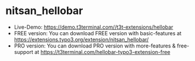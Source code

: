 # nitsan_hellobar

- Live-Demo: https://demo.t3terminal.com//t3t-extensions/hellobar
- FREE version: You can download FREE version with basic-features at https://extensions.typo3.org/extension/nitsan_hellobar/
- PRO version: You can download PRO version with more-features & free-support at https://t3terminal.com/hellobar-typo3-extension-free
